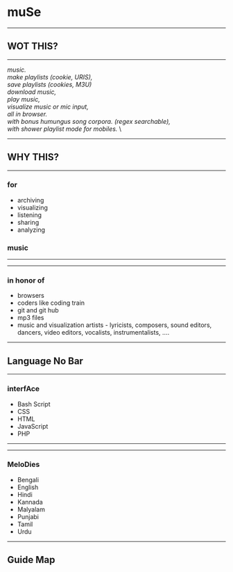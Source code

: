 # muSe
----

## WOT THIS?
---

*music.* \
*make playlists (cookie, URIS),* \
*save playlists (cookies, M3U)* \
*download music,* \
*play music,* \
*visualize music or mic input,* \
*all in browser.* \
*with bonus humungus song corpora. (regex searchable),* \
*with shower playlist mode for mobiles.* \

---

## WHY THIS?

---
### for

+ archiving
+ visualizing
+ listening
+ sharing
+ analyzing


### music
---

---

### in honor of

+ browsers
+ coders like coding train
+ git and git hub
+ mp3 files
+ music and visualization artists - lyricists, composers, sound editors, dancers, video editors, vocalists, instrumentalists, ....

---
## Language No Bar

---

### interfAce

+ Bash Script
+ CSS
+ HTML
+ JavaScript
+ PHP

---
---
### MeloDies

+ Bengali
+ English
+ Hindi
+ Kannada
+ Malyalam
+ Punjabi
+ Tamil
+ Urdu

---

## Guide Map
